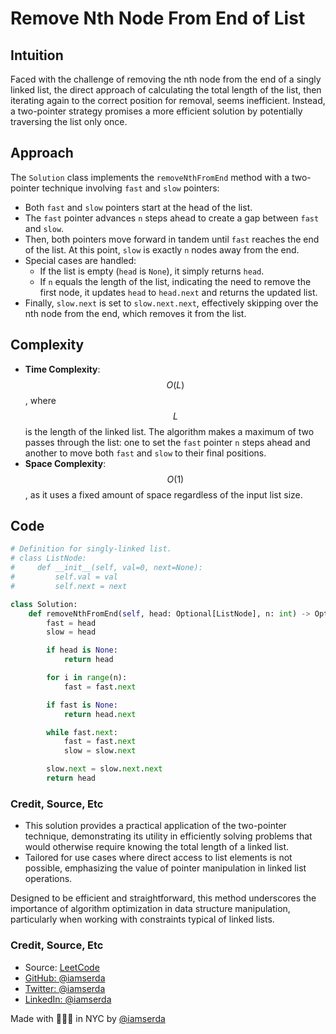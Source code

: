 # Remove Nth Node From End of List

## Intuition
Faced with the challenge of removing the nth node from the end of a singly linked list, the direct approach of calculating the total length of the list, then iterating again to the correct position for removal, seems inefficient. Instead, a two-pointer strategy promises a more efficient solution by potentially traversing the list only once.

## Approach
The `Solution` class implements the `removeNthFromEnd` method with a two-pointer technique involving `fast` and `slow` pointers:
- Both `fast` and `slow` pointers start at the head of the list.
- The `fast` pointer advances `n` steps ahead to create a gap between `fast` and `slow`.
- Then, both pointers move forward in tandem until `fast` reaches the end of the list. At this point, `slow` is exactly `n` nodes away from the end.
- Special cases are handled:
  - If the list is empty (`head` is `None`), it simply returns `head`.
  - If `n` equals the length of the list, indicating the need to remove the first node, it updates `head` to `head.next` and returns the updated list.
- Finally, `slow.next` is set to `slow.next.next`, effectively skipping over the nth node from the end, which removes it from the list.

## Complexity
- **Time Complexity**: $$O(L)$$, where $$L$$ is the length of the linked list. The algorithm makes a maximum of two passes through the list: one to set the `fast` pointer `n` steps ahead and another to move both `fast` and `slow` to their final positions.
- **Space Complexity**: $$O(1)$$, as it uses a fixed amount of space regardless of the input list size.

## Code
```python
# Definition for singly-linked list.
# class ListNode:
#     def __init__(self, val=0, next=None):
#         self.val = val
#         self.next = next

class Solution:
    def removeNthFromEnd(self, head: Optional[ListNode], n: int) -> Optional[ListNode]:
        fast = head
        slow = head

        if head is None:
            return head

        for i in range(n):
            fast = fast.next

        if fast is None:
            return head.next

        while fast.next:
            fast = fast.next
            slow = slow.next

        slow.next = slow.next.next
        return head
```

### Credit, Source, Etc
- This solution provides a practical application of the two-pointer technique, demonstrating its utility in efficiently solving problems that would otherwise require knowing the total length of a linked list.
- Tailored for use cases where direct access to list elements is not possible, emphasizing the value of pointer manipulation in linked list operations.

Designed to be efficient and straightforward, this method underscores the importance of algorithm optimization in data structure manipulation, particularly when working with constraints typical of linked lists.

### Credit, Source, Etc

- Source: [LeetCode](https://leetcode.com/problems/two-sum/)
- [GitHub: @iamserda](https://github.com/iamserda)
- [Twitter: @iamserda](https://twitter.com/iamserda)
- [LinkedIn: @iamserda](https://linkedin.com/in/iamserda)

Made with 🤍🫶🏿 in NYC by [@iamserda](https://www.twitter.com/iamserda)